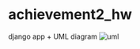 # achievement2_hw
django app + UML diagram
![uml](https://github.com/evvvsss/achievement2_hw/assets/83909594/3106a8bd-fe61-405b-8f08-9a40fd09b20c)
